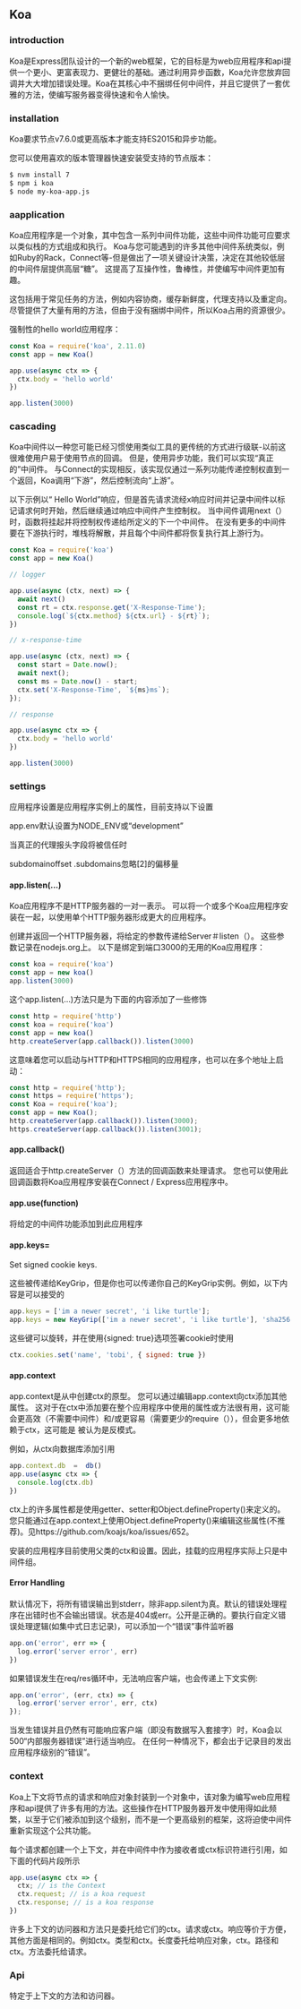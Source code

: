 ## Koa

### introduction

Koa是Express团队设计的一个新的web框架，它的目标是为web应用程序和api提供一个更小、更富表现力、更健壮的基础。通过利用异步函数，Koa允许您放弃回调并大大增加错误处理。Koa在其核心中不捆绑任何中间件，并且它提供了一套优雅的方法，使编写服务器变得快速和令人愉快。

### installation

Koa要求节点v7.6.0或更高版本才能支持ES2015和异步功能。

您可以使用喜欢的版本管理器快速安装受支持的节点版本：

```sh
$ nvm install 7
$ npm i koa
$ node my-koa-app.js
```
### aapplication

Koa应用程序是一个对象，其中包含一系列中间件功能，这些中间件功能可应要求以类似栈的方式组成和执行。 Koa与您可能遇到的许多其他中间件系统类似，例如Ruby的Rack，Connect等-但是做出了一项关键设计决策，决定在其他较低层的中间件层提供高层“糖”。 这提高了互操作性，鲁棒性，并使编写中间件更加有趣。

这包括用于常见任务的方法，例如内容协商，缓存新鲜度，代理支持以及重定向。 尽管提供了大量有用的方法，但由于没有捆绑中间件，所以Koa占用的资源很少。

强制性的hello world应用程序：

```js
const Koa = require('koa', 2.11.0)
const app = new Koa()

app.use(async ctx => {
  ctx.body = 'hello world'
})

app.listen(3000)
```

### cascading

Koa中间件以一种您可能已经习惯使用类似工具的更传统的方式进行级联-以前这很难使用户易于使用节点的回调。 但是，使用异步功能，我们可以实现“真正的”中间件。 与Connect的实现相反，该实现仅通过一系列功能传递控制权直到一个返回，Koa调用“下游”，然后控制流向“上游”。

以下示例以“ Hello World”响应，但是首先请求流经x响应时间并记录中间件以标记请求何时开始，然后继续通过响应中间件产生控制权。 当中间件调用next（）时，函数将挂起并将控制权传递给所定义的下一个中间件。 在没有更多的中间件要在下游执行时，堆栈将解散，并且每个中间件都将恢复执行其上游行为。

```js
const Koa = require('koa')
const app = new Koa()

// logger

app.use(async (ctx, next) => {
  await next()
  const rt = ctx.response.get('X-Response-Time');
  console.log(`${ctx.method} ${ctx.url} - ${rt}`);
})

// x-response-time

app.use(async (ctx, next) => {
  const start = Date.now();
  await next();
  const ms = Date.now() - start;
  ctx.set('X-Response-Time', `${ms}ms`);
});

// response

app.use(async ctx => {
  ctx.body = 'hello world'
})

app.listen(3000)
```

### settings

应用程序设置是应用程序实例上的属性，目前支持以下设置

app.env默认设置为NODE_ENV或“development”

当真正的代理报头字段将被信任时

subdomainoffset .subdomains忽略[2]的偏移量

#### app.listen(...)

Koa应用程序不是HTTP服务器的一对一表示。 可以将一个或多个Koa应用程序安装在一起，以使用单个HTTP服务器形成更大的应用程序。

创建并返回一个HTTP服务器，将给定的参数传递给Server＃listen（）。 这些参数记录在nodejs.org上。 以下是绑定到端口3000的无用的Koa应用程序：

```js
const koa = require('koa')
const app = new koa()
app.listen(3000)
```
这个app.listen(…)方法只是为下面的内容添加了一些修饰

```js
const http = require('http')
const koa = require('koa')
const app = new koa()
http.createServer(app.callback()).listen(3000)
```

这意味着您可以启动与HTTP和HTTPS相同的应用程序，也可以在多个地址上启动：

```js
const http = require('http');
const https = require('https');
const Koa = require('koa');
const app = new Koa();
http.createServer(app.callback()).listen(3000);
https.createServer(app.callback()).listen(3001);
```

#### app.callback()

返回适合于http.createServer（）方法的回调函数来处理请求。 您也可以使用此回调函数将Koa应用程序安装在Connect / Express应用程序中。

#### app.use(function)

将给定的中间件功能添加到此应用程序

#### app.keys=

Set signed cookie keys.

这些被传递给KeyGrip，但是你也可以传递你自己的KeyGrip实例。例如，以下内容是可以接受的

```js
app.keys = ['im a newer secret', 'i like turtle'];
app.keys = new KeyGrip(['im a newer secret', 'i like turtle'], 'sha256');
```

这些键可以旋转，并在使用{signed: true}选项签署cookie时使用

```js
ctx.cookies.set('name', 'tobi', { signed: true })
```

#### app.context

app.context是从中创建ctx的原型。 您可以通过编辑app.context向ctx添加其他属性。 这对于在ctx中添加要在整个应用程序中使用的属性或方法很有用，这可能会更高效（不需要中间件）和/或更容易（需要更少的require（）），但会更多地依赖于ctx，这可能是 被认为是反模式。

例如，从ctx向数据库添加引用

```js
app.context.db  =  db()
app.use(async ctx => {
  console.log(ctx.db)
})
```
ctx上的许多属性都是使用getter、setter和Object.defineProperty()来定义的。您只能通过在app.context上使用Object.defineProperty()来编辑这些属性(不推荐)。见https://github.com/koajs/koa/issues/652。

安装的应用程序目前使用父类的ctx和设置。因此，挂载的应用程序实际上只是中间件组。

#### Error Handling

默认情况下，将所有错误输出到stderr，除非app.silent为真。默认的错误处理程序在出错时也不会输出错误。状态是404或err。公开是正确的。要执行自定义错误处理逻辑(如集中式日志记录)，可以添加一个“错误”事件监听器

```js
app.on('error', err => {
  log.error('server error', err)
})
```

如果错误发生在req/res循环中，无法响应客户端，也会传递上下文实例:

```js
app.on('error', (err, ctx) => {
  log.error('server error', err, ctx)
});
```

当发生错误并且仍然有可能响应客户端（即没有数据写入套接字）时，Koa会以500“内部服务器错误”进行适当响应。 在任何一种情况下，都会出于记录目的发出应用程序级别的“错误”。

### context

Koa上下文将节点的请求和响应对象封装到一个对象中，该对象为编写web应用程序和api提供了许多有用的方法。这些操作在HTTP服务器开发中使用得如此频繁，以至于它们被添加到这个级别，而不是一个更高级别的框架，这将迫使中间件重新实现这个公共功能。

每个请求都创建一个上下文，并在中间件中作为接收者或ctx标识符进行引用，如下面的代码片段所示

```js
app.use(async ctx => {
  ctx; // is the Context
  ctx.request; // is a koa request
  ctx.response; // is a koa response
})
```

许多上下文的访问器和方法只是委托给它们的ctx。请求或ctx。响应等价于方便，其他方面是相同的。例如ctx。类型和ctx。长度委托给响应对象，ctx。路径和ctx。方法委托给请求。

### Api

特定于上下文的方法和访问器。

